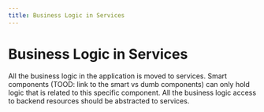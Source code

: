 ```yaml
---
title: Business Logic in Services
---
```

# Business Logic in Services

All the business logic in the application is moved to services. Smart components (TOOD: link to the smart vs dumb components) can only hold logic that is related to this specific component. All the business logic access to backend resources should be abstracted to services.
